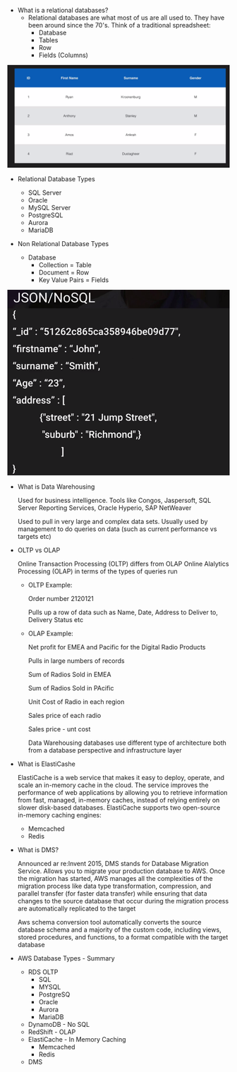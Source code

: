 
- What is a relational databases?
	- Relational databases are what most of us are all used to. 
	  They have been around since the 70's. Think of a traditional spreadsheet:
	  	- Database
	  	- Tables
	  	- Row
	  	- Fields (Columns)
	  	
![S3 ](../images/databases_overview_concepts/db_concept_1.png)	  	

- Relational Database Types
	- SQL Server
	- Oracle
	- MySQL Server
	- PostgreSQL
	- Aurora
	- MariaDB
	
- Non Relational Database Types
	- Database
		- Collection 	  = Table 
		- Document   	  = Row
		- Key Value Pairs = Fields
		
![S3 ](../images/databases_overview_concepts/db_concept_2.png)	  
			

- What is Data Warehousing

	Used for business intelligence. Tools like Congos, Jaspersoft, SQL Server Reporting Services, Oracle Hyperio, SAP NetWeaver
	
	Used to pull in very large and complex data sets. Usually used by management to do queries on data (such as current performance vs targets etc)
	
- OLTP vs OLAP	

	Online Transaction Processing (OLTP) differs from OLAP Online Alalytics Processing (OLAP) in terms of the types of queries run
	
	- OLTP Example:
	
		Order number 2120121
		
		Pulls up a row of data such as Name, Date, Address to Deliver to, Delivery Status etc
		
	- OLAP Example:
		
		Net profit for EMEA and Pacific for the Digital Radio Products
		
		Pulls in large numbers of records
		
		Sum of Radios Sold in EMEA
		
		Sum of Radios Sold in PAcific
		
		Unit Cost of Radio in each region
		
		Sales price of each radio
		
		Sales price - unt cost
		
		Data Warehousing databases use different type of architecture both from a database perspective and infrastructure layer
		
- What is ElastiCashe
		
	ElastiCache is a web service that makes it easy to deploy, operate, and scale an in-memory cache in the cloud.
	The service improves the performance of web applications by allowing you to retrieve information from fast, managed, 
	in-memory caches, instead of relying entirely on slower disk-based databases. ElastiCache supports two open-source in-memory caching engines:
	- Memcached
	- Redis
	
- What is DMS?
	
	Announced ar re:Invent 2015, DMS stands for Database Migration Service.
	Allows you to migrate your production database to AWS. 
	Once the migration has started, AWS manages all the complexities of the migration process like data type transformation, compression, and 
	parallel transfer (for faster data transfer) while ensuring that data changes to the source database that occur
	during the migration process are automatically replicated to the target
	
	Aws schema conversion tool automatically converts the source database schema and a majority of the custom code, 
	including views, stored procedures, and functions, to a format compatible with the target database
	
- AWS Database Types - Summary
	- RDS OLTP
		- SQL
		- MYSQL
		- PostgreSQ
		- Oracle
		- Aurora
		- MariaDB
	- DynamoDB - No SQL
	- RedShift - OLAP
	- ElastiCache - In Memory Caching
		- Memcached
		- Redis
	- DMS	